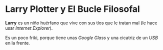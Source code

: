 # Larry Plotter y El Bucle Filosofal

**Larry** es un niño huérfano que vive con sus tíos
que le tratan mal (le hace usar *Internet Explorer*).

Es un poco friki, porque tiene unas *Google Glass* y
una cicatriz de un *USB* en la frente.
